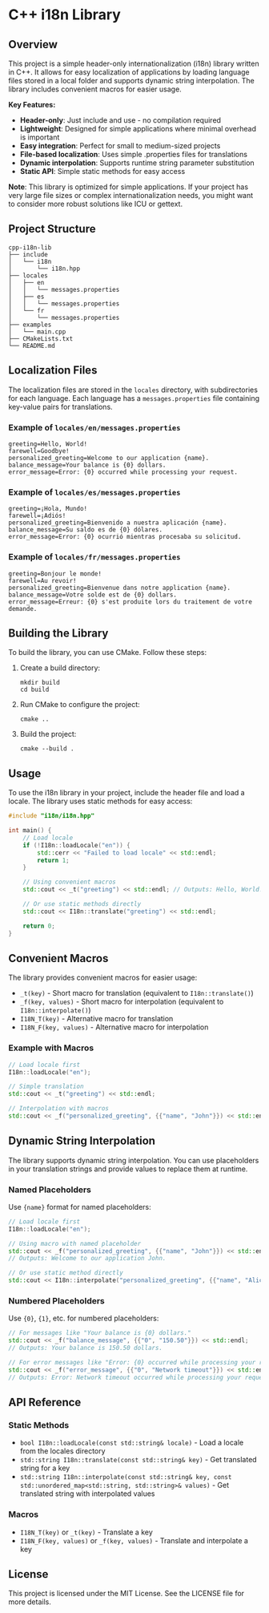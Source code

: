 # C++ i18n Library

## Overview
This project is a simple header-only internationalization (i18n) library written in C++. It allows for easy localization of applications by loading language files stored in a local folder and supports dynamic string interpolation. The library includes convenient macros for easier usage.

**Key Features:**
- **Header-only**: Just include and use - no compilation required
- **Lightweight**: Designed for simple applications where minimal overhead is important
- **Easy integration**: Perfect for small to medium-sized projects
- **File-based localization**: Uses simple .properties files for translations
- **Dynamic interpolation**: Supports runtime string parameter substitution
- **Static API**: Simple static methods for easy access

**Note**: This library is optimized for simple applications. If your project has very large file sizes or complex internationalization needs, you might want to consider more robust solutions like ICU or gettext.

## Project Structure
```
cpp-i18n-lib
├── include
│   └── i18n
│       └── i18n.hpp
├── locales
│   ├── en
│   │   └── messages.properties
│   ├── es
│   │   └── messages.properties
│   └── fr
│       └── messages.properties
├── examples
│   └── main.cpp
├── CMakeLists.txt
└── README.md
```

## Localization Files
The localization files are stored in the `locales` directory, with subdirectories for each language. Each language has a `messages.properties` file containing key-value pairs for translations.

### Example of `locales/en/messages.properties`
```
greeting=Hello, World!
farewell=Goodbye!
personalized_greeting=Welcome to our application {name}.
balance_message=Your balance is {0} dollars.
error_message=Error: {0} occurred while processing your request.
```

### Example of `locales/es/messages.properties`
```
greeting=¡Hola, Mundo!
farewell=¡Adiós!
personalized_greeting=Bienvenido a nuestra aplicación {name}.
balance_message=Su saldo es de {0} dólares.
error_message=Error: {0} ocurrió mientras procesaba su solicitud.
```

### Example of `locales/fr/messages.properties`
```
greeting=Bonjour le monde!
farewell=Au revoir!
personalized_greeting=Bienvenue dans notre application {name}.
balance_message=Votre solde est de {0} dollars.
error_message=Erreur: {0} s'est produite lors du traitement de votre demande.
```

## Building the Library
To build the library, you can use CMake. Follow these steps:

1. Create a build directory:
   ```
   mkdir build
   cd build
   ```

2. Run CMake to configure the project:
   ```
   cmake ..
   ```

3. Build the project:
   ```
   cmake --build .
   ```

## Usage
To use the i18n library in your project, include the header file and load a locale. The library uses static methods for easy access:

```cpp
#include "i18n/i18n.hpp"

int main() {
    // Load locale
    if (!I18n::loadLocale("en")) {
        std::cerr << "Failed to load locale" << std::endl;
        return 1;
    }

    // Using convenient macros
    std::cout << _t("greeting") << std::endl; // Outputs: Hello, World!

    // Or use static methods directly
    std::cout << I18n::translate("greeting") << std::endl;

    return 0;
}
```

## Convenient Macros
The library provides convenient macros for easier usage:

- `_t(key)` - Short macro for translation (equivalent to `I18n::translate()`)
- `_f(key, values)` - Short macro for interpolation (equivalent to `I18n::interpolate()`)
- `I18N_T(key)` - Alternative macro for translation
- `I18N_F(key, values)` - Alternative macro for interpolation

### Example with Macros
```cpp
// Load locale first
I18n::loadLocale("en");

// Simple translation
std::cout << _t("greeting") << std::endl;

// Interpolation with macros
std::cout << _f("personalized_greeting", {{"name", "John"}}) << std::endl;
```

## Dynamic String Interpolation
The library supports dynamic string interpolation. You can use placeholders in your translation strings and provide values to replace them at runtime.

### Named Placeholders
Use `{name}` format for named placeholders:

```cpp
// Load locale first
I18n::loadLocale("en");

// Using macro with named placeholder
std::cout << _f("personalized_greeting", {{"name", "John"}}) << std::endl; 
// Outputs: Welcome to our application John.

// Or use static method directly
std::cout << I18n::interpolate("personalized_greeting", {{"name", "Alice"}}) << std::endl;
```

### Numbered Placeholders
Use `{0}`, `{1}`, etc. for numbered placeholders:

```cpp
// For messages like "Your balance is {0} dollars."
std::cout << _f("balance_message", {{"0", "150.50"}}) << std::endl;
// Outputs: Your balance is 150.50 dollars.

// For error messages like "Error: {0} occurred while processing your request."
std::cout << _f("error_message", {{"0", "Network timeout"}}) << std::endl;
// Outputs: Error: Network timeout occurred while processing your request.
```

## API Reference

### Static Methods
- `bool I18n::loadLocale(const std::string& locale)` - Load a locale from the locales directory
- `std::string I18n::translate(const std::string& key)` - Get translated string for a key
- `std::string I18n::interpolate(const std::string& key, const std::unordered_map<std::string, std::string>& values)` - Get translated string with interpolated values

### Macros
- `I18N_T(key)` or `_t(key)` - Translate a key
- `I18N_F(key, values)` or `_f(key, values)` - Translate and interpolate a key

## License
This project is licensed under the MIT License. See the LICENSE file for more details.
